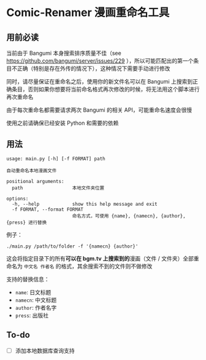 # Comic-Renamer 漫画重命名工具

## 用前必读

当前由于 Bangumi 本身搜索排序质量不佳（see https://github.com/bangumi/server/issues/229 ），所以可能匹配出的第一个条目不正确（特别是存在外传的情况下），这种情况下需要手动进行修改

同时，请尽量保证在重命名之后，使用你的新文件名可以在 Bangumi 上搜索到正确条目，否则如果你想要将当前命名格式再次修改的时候，将无法用这个脚本进行再次重命名

由于每次重命名都需要请求两次 Bangumi 的相关 API，可能重命名速度会很慢

使用之前请确保已经安装 Python 和需要的依赖

## 用法

```
usage: main.py [-h] [-f FORMAT] path

自动重命名本地漫画文件

positional arguments:
  path                  本地文件夹位置

options:
  -h, --help            show this help message and exit
  -f FORMAT, --format FORMAT
                        命名方式，可使用 {name}, {namecn}, {author}, {press} 进行替换
```

例子：

```
./main.py /path/to/folder -f '{namecn} {author}'
```

这会将指定目录下的所有**可以在 bgm.tv 上搜索到的**漫画（文件 / 文件夹）全部重命名为 `中文名 作者名` 的格式，其余搜索不到的文件则不做修改

支持的替换信息：
- `name`: 日文标题
- `namecn`: 中文标题
- `author`: 作者名字
- `press`: 出版社

## To-do

- [ ] 添加本地数据库查询支持